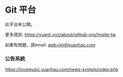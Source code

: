 # Git 平台
此平台未公開。

更多資訊: https://yuanh.xyz/about/github-org/lmsite-tw

如果有問題，請email: web+lm@yuanhau.com
### 公告系統
https://lovemusic.yuanhau.com/news-system/index.php
